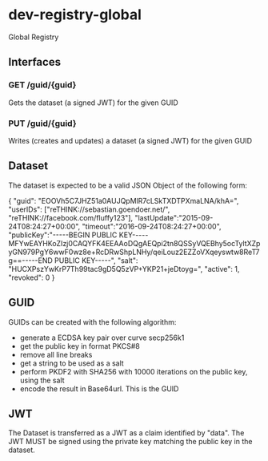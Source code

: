 # dev-registry-global
Global Registry

## Interfaces

### GET /guid/{guid}

Gets the dataset (a signed JWT) for the given GUID

### PUT /guid/{guid}

Writes (creates and updates) a dataset (a signed JWT) for the given GUID

## Dataset

The dataset is expected to be a valid JSON Object of the following form:

  {
	  "guid": "EOOVh5C7JHZ51a0AUJQpMlR7cLSkTXDTPXmaLNA/khA=",
	  "userIDs": ["reTHINK://sebastian.goendoer.net/", "reTHINK://facebook.com/fluffy123"],
	  "lastUpdate":"2015-09-24T08:24:27+00:00",
    "timeout":"2016-09-24T08:24:27+00:00",
	  "publicKey":"-----BEGIN PUBLIC KEY-----MFYwEAYHKoZIzj0CAQYFK4EEAAoDQgAEQpi2tn8QSSyVQEBhy5ocTyltXZpyGN979PgY6wwF0wz8e+RcDRwShpLNHy/qeiLouz2EZZoVXqeyswtw8ReT7g==-----END PUBLIC KEY-----",
	  "salt": "HUCXPszYwKrP7Th99tac9gD5Q5zVP+YKP21+jeDtoyg=",
    "active": 1,
    "revoked": 0
  } 

## GUID

GUIDs can be created with the following algorithm: 

- generate a ECDSA key pair over curve secp256k1
- get the public key in format PKCS#8
- remove all line breaks
- get a string to be used as a salt
- perform PKDF2 with SHA256 with 10000 iterations on the public key, using the salt
- encode the result in Base64url. This is the GUID

## JWT

The Dataset is transferred as a JWT as a claim identified by "data". The JWT MUST be signed using the private key matching the public key in the dataset.
